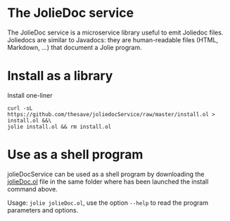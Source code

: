 # The JolieDoc service

The JolieDoc service is a microservice library useful to emit Joliedoc files.
Joliedocs are similar to Javadocs: they are human-readable files (HTML, Markdown, ...) that document a Jolie program.

# Install as a library

Install one-liner

```
curl -sL https://github.com/thesave/joliedocService/raw/master/install.ol > install.ol &&\
jolie install.ol && rm install.ol
```

# Use as a shell program

jolieDocService can be used as a shell program by downloading the [jolieDoc.ol](https://github.com/thesave/joliedocService/blob/master/jolieDoc.ol) file in the same folder where has been launched the install command above.

Usage: `jolie jolieDoc.ol`, use the option `--help` to read the program parameters and options.
